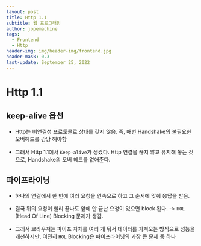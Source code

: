 ```yaml
---
layout: post
title: Http 1.1
subtitle: 웹 프로그래밍
author: jopemachine
tags:
  - Frontend
  - Http
header-img: img/header-img/frontend.jpg
header-mask: 0.3
last-update: September 25, 2022
---
```


# Http 1.1

## keep-alive 옵션

- Http는 비연결성 프로토콜로 상태를 갖지 않음. 즉, 매번 Handshake의 불필요한 오버헤드를 감당 해야함

- 그래서 Http 1.1에서 `Keep-alive`가 생겼다. Http 연결을 끊지 않고 유지해 놓는 것으로, Handshake의 오버 헤드를 없애준다.

## 파이프라이닝

- 하나의 연결에서 한 번에 여러 요청을 연속으로 하고 그 순서에 맞춰 응답을 받음.

- 결국 뒤의 요청이 빨리 끝나도 앞에 안 끝난 요청이 있으면 block 된다. -> `HOL` (Head Of Line) Blocking 문제가 생김.

- 그래서 브라우저는 파이프 자체를 여러 개 둬서 데이터를 가져오는 방식으로 성능을 개선하지만, 여전히 `HOL` Blocking은 파이프라이닝의 가장 큰 문제 중 하나

